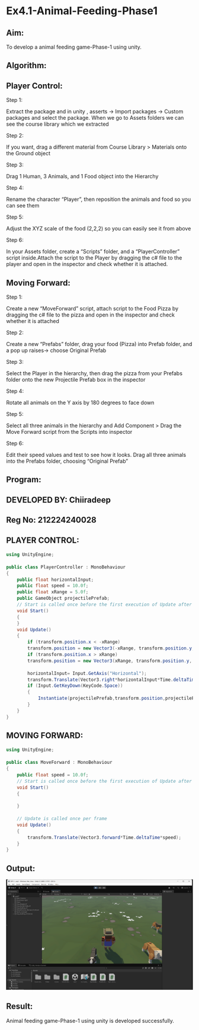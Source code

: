 # Ex4.1-Animal-Feeding-Phase1

## Aim:
To develop a animal feeding game-Phase-1 using unity.

## Algorithm:
## Player Control:
 Step 1:

Extract the package and in unity , asserts -> Import packages -> Custom packages and select the package. When we go to Assets folders we can see the course library which we extracted

Step 2:

If you want, drag a different material from Course Library > Materials onto the Ground object

Step 3:

Drag 1 Human, 3 Animals, and 1 Food object into the Hierarchy

Step 4:

Rename the character “Player”, then reposition the animals and food so you can see them

Step 5:

Adjust the XYZ scale of the food (2,2,2) so you can easily see it from above

Step 6:

In your Assets folder, create a “Scripts” folder, and a “PlayerController” script inside.Attach the script to the Player by dragging the c# file to the player and open in the inspector and check whether it is attached.

## Moving Forward:

Step 1:

Create a new “MoveForward” script, attach script to the Food Pizza by dragging the c# file to the pizza and open in the inspector and check whether it is attached

Step 2:

Create a new “Prefabs” folder, drag your food (Pizza) into Prefab folder, and a pop up raises-> choose Original Prefab

Step 3:

Select the Player in the hierarchy, then drag the pizza from your Prefabs folder onto the new Projectile Prefab box in the inspector

Step 4:

Rotate all animals on the Y axis by 180 degrees to face down

Step 5:

Select all three animals in the hierarchy and Add Component > Drag the Move Forward script from the Scripts into inspector

Step 6:

Edit their speed values and test to see how it looks. Drag all three animals into the Prefabs folder, choosing “Original Prefab”

## Program:
## DEVELOPED BY: Chiiradeep
## Reg No: 212224240028
## PLAYER CONTROL:
```csharp
using UnityEngine;

public class PlayerController : MonoBehaviour
{
    public float horizontalInput;
    public float speed = 10.0f;
    public float xRange = 5.0f;
    public GameObject projectilePrefab;
    // Start is called once before the first execution of Update after the MonoBehaviour is created
    void Start()
    {
    }
    void Update()
    {
        if (transform.position.x < -xRange)
        transform.position = new Vector3(-xRange, transform.position.y, transform.position.z);
        if (transform.position.x > xRange)
        transform.position = new Vector3(xRange, transform.position.y, transform.position.z);
        
        horizontalInput= Input.GetAxis("Horizontal");
        transform.Translate(Vector3.right*horizontalInput*Time.deltaTime*speed);
        if (Input.GetKeyDown(KeyCode.Space))
        {
            Instantiate(projectilePrefab,transform.position,projectilePrefab.transform.rotation);
        }
    }
}
```

## MOVING FORWARD:
```csharp
using UnityEngine;

public class MoveForward : MonoBehaviour
{
    public float speed = 10.0f;
    // Start is called once before the first execution of Update after the MonoBehaviour is created
    void Start()
    {
        
    }

    // Update is called once per frame
    void Update()
    {
        transform.Translate(Vector3.forward*Time.deltaTime*speed);
    }
}
```

## Output:
![alt text](image.png)

## Result:

Animal feeding game-Phase-1 using unity is developed successfully.